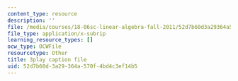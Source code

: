 ```yaml
---
content_type: resource
description: ''
file: /media/courses/18-06sc-linear-algebra-fall-2011/52d7b60d3a29364a570f4bd4c3ef14b5_TSdXJw83kyA.srt
file_type: application/x-subrip
learning_resource_types: []
ocw_type: OCWFile
resourcetype: Other
title: 3play caption file
uid: 52d7b60d-3a29-364a-570f-4bd4c3ef14b5
---
```

